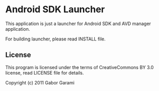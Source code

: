Android SDK Launcher
====================

This application is just a launcher for Android SDK and AVD manager application.

For building launcher, please read INSTALL file.

License
-------

This program is licensed under the terms of CreativeCommons BY 3.0 license, read LICENSE file for details.

Copyright (c) 2011 Gabor Garami
